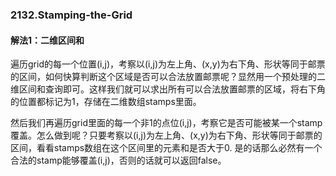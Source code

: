 ### 2132.Stamping-the-Grid

#### 解法1：二维区间和
遍历grid的每一个位置(i,j)，考察以(i,j)为左上角、(x,y)为右下角、形状等同于邮票的区间，如何快算判断这个区域是否可以合法放置邮票呢？显然用一个预处理的二维区间和查询即可。这样我们就可以求出所有可以合法放置邮票的区域，将右下角的位置都标记为1，存储在二维数组stamps里面。

然后我们再遍历grid里面的每一个非1的点位(i,j)，考察它是否可能被某一个stamp覆盖。怎么做到呢？只要考察以(i,j)为左上角、(x,y)为右下角、形状等同于邮票的区间，看看stamps数组在这个区间里的元素和是否大于0. 是的话那么必然有一个合法的stamp能够覆盖(i,j)，否则的话就可以返回false。
